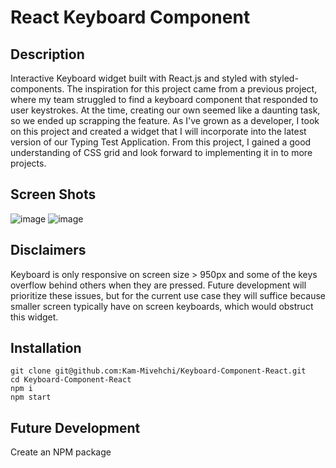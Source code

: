 # React Keyboard Component

## Description

Interactive Keyboard widget built with React.js and styled with styled-components. The inspiration for this project came from a previous project, where my team struggled to find a keyboard component that responded to user keystrokes. At the time, creating our own seemed like a daunting task, so we ended up scrapping the feature. As I've grown as a developer, I took on this project and created a widget that I will incorporate into the latest version of our Typing Test Application. From this project, I gained a good understanding of CSS grid and look forward to implementing it in to more projects.

## Screen Shots
![image](https://user-images.githubusercontent.com/90432404/189297880-c302a29c-3084-4734-b207-8ed98355cd21.png)
![image](https://user-images.githubusercontent.com/90432404/189297857-9d1854c3-bcec-4d83-973e-85fed5fdf256.png)

## Disclaimers
Keyboard is only responsive on screen size > 950px and some of the keys overflow behind others when they are pressed. Future development will prioritize these issues, but for the current use case they will suffice because smaller screen typically have on screen keyboards, which would obstruct this widget.

## Installation
```
git clone git@github.com:Kam-Mivehchi/Keyboard-Component-React.git
cd Keyboard-Component-React
npm i
npm start
```
## Future Development
Create an NPM package


